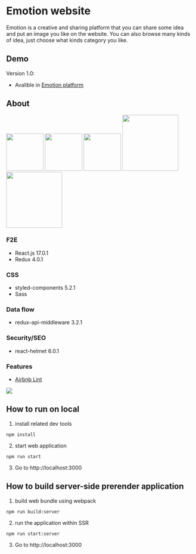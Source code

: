 # Emotion website
Emotion is a creative and sharing platform that you can share some idea and put an image you like on the website.
You can also browse many kinds of idea, just choose what kinds category you like.

## Demo
Version 1.0: 
- Avalible in [Emotion platform](https://canvas-app.yyisyou.tw/)


## About 
<p float="left" margin="10px">
  <img src="https://upload.wikimedia.org/wikipedia/commons/thumb/a/a7/React-icon.svg/1200px-React-icon.svg.png" width="100px"> 
  <img src="https://raw.githubusercontent.com/styled-components/brand/master/styled-components.png" width="100px">
  <img src="https://sass-lang.com/assets/img/logos/logo-b6e1ef6e.svg" width="100px">  
  <img src="https://avatars.githubusercontent.com/u/10717820?s=400&v=4" width="150px">
  <img src="https://magiclen.org/wp-content/uploads/2019/06/webpack.png" width="150px">
</p>

### F2E
* React.js 17.0.1  
* Redux 4.0.1

### CSS
* styled-components 5.2.1  
* Sass

### Data flow
* redux-api-middleware 3.2.1

### Security/SEO
* react-helmet 6.0.1

### Features
* [Airbnb Lint](https://github.com/airbnb/javascript)  
<img src="https://i.imgur.com/A2XaNqc.png"> 

## How to run on local
1. install related dev tools
```
npm install
```

2. start web application  
```
npm run start
```
3. Go to http://localhost:3000

## How to build server-side prerender application
1. build web bundle using webpack
```
npm run build:server
```

2. run the application within SSR
```
npm run start:server
```
3. Go to http://localhost:3000



